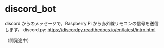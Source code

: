 # discord_bot

discord からのメッセージで，Raspberry Pi から赤外線リモコンの信号を送信します。
discord.py: https://discordpy.readthedocs.io/en/latest/intro.html

（開発途中）
